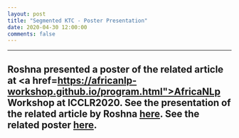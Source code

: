 ```yaml
---
layout: post
title: "Segmented KTC - Poster Presentation"
date: 2020-04-30 12:00:00 
comments: false
---
```


---
Roshna presented a poster of the related article at <a href=https://africanlp-workshop.github.io/program.html">AfricaNLp Workshop at ICCLR2020</a>.
See the presentation of the related article by Roshna <a href="https://slideslive.com/38926588/using-punkt-for-sentence-segmentation-in-nonlatin-scripts-experiments-on-kurdish-sorani-texts">here</a>.
See the related poster <a href="https://drive.google.com/file/d/10DbS9j05wYawN8elVGZfK69UcdHSQmT6/view">here</a>.
---
